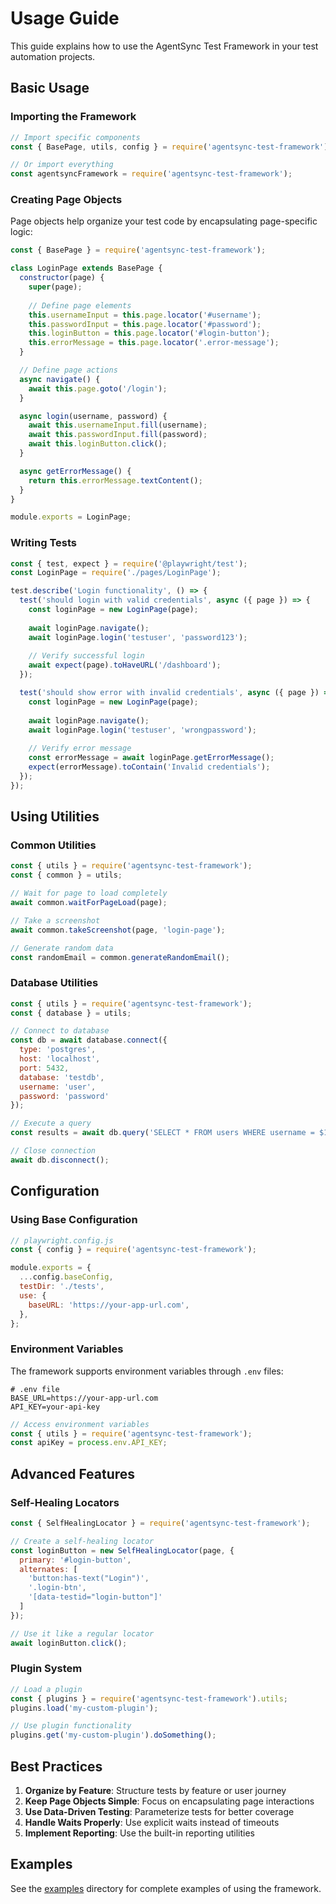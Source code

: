 # Usage Guide

This guide explains how to use the AgentSync Test Framework in your test automation projects.

## Basic Usage

### Importing the Framework

```javascript
// Import specific components
const { BasePage, utils, config } = require('agentsync-test-framework');

// Or import everything
const agentsyncFramework = require('agentsync-test-framework');
```

### Creating Page Objects

Page objects help organize your test code by encapsulating page-specific logic:

```javascript
const { BasePage } = require('agentsync-test-framework');

class LoginPage extends BasePage {
  constructor(page) {
    super(page);
    
    // Define page elements
    this.usernameInput = this.page.locator('#username');
    this.passwordInput = this.page.locator('#password');
    this.loginButton = this.page.locator('#login-button');
    this.errorMessage = this.page.locator('.error-message');
  }

  // Define page actions
  async navigate() {
    await this.page.goto('/login');
  }

  async login(username, password) {
    await this.usernameInput.fill(username);
    await this.passwordInput.fill(password);
    await this.loginButton.click();
  }

  async getErrorMessage() {
    return this.errorMessage.textContent();
  }
}

module.exports = LoginPage;
```

### Writing Tests

```javascript
const { test, expect } = require('@playwright/test');
const LoginPage = require('./pages/LoginPage');

test.describe('Login functionality', () => {
  test('should login with valid credentials', async ({ page }) => {
    const loginPage = new LoginPage(page);
    
    await loginPage.navigate();
    await loginPage.login('testuser', 'password123');
    
    // Verify successful login
    await expect(page).toHaveURL('/dashboard');
  });

  test('should show error with invalid credentials', async ({ page }) => {
    const loginPage = new LoginPage(page);
    
    await loginPage.navigate();
    await loginPage.login('testuser', 'wrongpassword');
    
    // Verify error message
    const errorMessage = await loginPage.getErrorMessage();
    expect(errorMessage).toContain('Invalid credentials');
  });
});
```

## Using Utilities

### Common Utilities

```javascript
const { utils } = require('agentsync-test-framework');
const { common } = utils;

// Wait for page to load completely
await common.waitForPageLoad(page);

// Take a screenshot
await common.takeScreenshot(page, 'login-page');

// Generate random data
const randomEmail = common.generateRandomEmail();
```

### Database Utilities

```javascript
const { utils } = require('agentsync-test-framework');
const { database } = utils;

// Connect to database
const db = await database.connect({
  type: 'postgres',
  host: 'localhost',
  port: 5432,
  database: 'testdb',
  username: 'user',
  password: 'password'
});

// Execute a query
const results = await db.query('SELECT * FROM users WHERE username = $1', ['testuser']);

// Close connection
await db.disconnect();
```

## Configuration

### Using Base Configuration

```javascript
// playwright.config.js
const { config } = require('agentsync-test-framework');

module.exports = {
  ...config.baseConfig,
  testDir: './tests',
  use: {
    baseURL: 'https://your-app-url.com',
  },
};
```

### Environment Variables

The framework supports environment variables through `.env` files:

```
# .env file
BASE_URL=https://your-app-url.com
API_KEY=your-api-key
```

```javascript
// Access environment variables
const { utils } = require('agentsync-test-framework');
const apiKey = process.env.API_KEY;
```

## Advanced Features

### Self-Healing Locators

```javascript
const { SelfHealingLocator } = require('agentsync-test-framework');

// Create a self-healing locator
const loginButton = new SelfHealingLocator(page, {
  primary: '#login-button',
  alternates: [
    'button:has-text("Login")',
    '.login-btn',
    '[data-testid="login-button"]'
  ]
});

// Use it like a regular locator
await loginButton.click();
```

### Plugin System

```javascript
// Load a plugin
const { plugins } = require('agentsync-test-framework').utils;
plugins.load('my-custom-plugin');

// Use plugin functionality
plugins.get('my-custom-plugin').doSomething();
```

## Best Practices

1. **Organize by Feature**: Structure tests by feature or user journey
2. **Keep Page Objects Simple**: Focus on encapsulating page interactions
3. **Use Data-Driven Testing**: Parameterize tests for better coverage
4. **Handle Waits Properly**: Use explicit waits instead of timeouts
5. **Implement Reporting**: Use the built-in reporting utilities

## Examples

See the [examples](./examples/) directory for complete examples of using the framework.